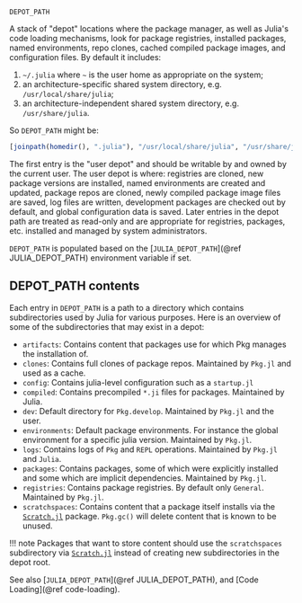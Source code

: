 ```
DEPOT_PATH
```

A stack of "depot" locations where the package manager, as well as Julia's code loading mechanisms, look for package registries, installed packages, named environments, repo clones, cached compiled package images, and configuration files. By default it includes:

1. `~/.julia` where `~` is the user home as appropriate on the system;
2. an architecture-specific shared system directory, e.g. `/usr/local/share/julia`;
3. an architecture-independent shared system directory, e.g. `/usr/share/julia`.

So `DEPOT_PATH` might be:

```julia
[joinpath(homedir(), ".julia"), "/usr/local/share/julia", "/usr/share/julia"]
```

The first entry is the "user depot" and should be writable by and owned by the current user. The user depot is where: registries are cloned, new package versions are installed, named environments are created and updated, package repos are cloned, newly compiled package image files are saved, log files are written, development packages are checked out by default, and global configuration data is saved. Later entries in the depot path are treated as read-only and are appropriate for registries, packages, etc. installed and managed by system administrators.

`DEPOT_PATH` is populated based on the [`JULIA_DEPOT_PATH`](@ref JULIA_DEPOT_PATH) environment variable if set.

## DEPOT_PATH contents

Each entry in `DEPOT_PATH` is a path to a directory which contains subdirectories used by Julia for various purposes. Here is an overview of some of the subdirectories that may exist in a depot:

  * `artifacts`: Contains content that packages use for which Pkg manages the installation of.
  * `clones`: Contains full clones of package repos. Maintained by `Pkg.jl` and used as a cache.
  * `config`: Contains julia-level configuration such as a `startup.jl`
  * `compiled`: Contains precompiled `*.ji` files for packages. Maintained by Julia.
  * `dev`: Default directory for `Pkg.develop`. Maintained by `Pkg.jl` and the user.
  * `environments`: Default package environments. For instance the global environment for a specific julia version. Maintained by `Pkg.jl`.
  * `logs`: Contains logs of `Pkg` and `REPL` operations. Maintained by `Pkg.jl` and `Julia`.
  * `packages`: Contains packages, some of which were explicitly installed and some which are implicit dependencies. Maintained by `Pkg.jl`.
  * `registries`: Contains package registries. By default only `General`. Maintained by `Pkg.jl`.
  * `scratchspaces`: Contains content that a package itself installs via the [`Scratch.jl`](https://github.com/JuliaPackaging/Scratch.jl) package. `Pkg.gc()` will delete content that is known to be unused.

!!! note
    Packages that want to store content should use the `scratchspaces` subdirectory via [`Scratch.jl`](https://github.com/JuliaPackaging/Scratch.jl) instead of creating new subdirectories in the depot root.


See also [`JULIA_DEPOT_PATH`](@ref JULIA_DEPOT_PATH), and [Code Loading](@ref code-loading).
